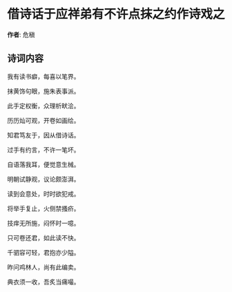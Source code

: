 # 借诗话于应祥弟有不许点抹之约作诗戏之

**作者**: 危稹

## 诗词内容

我有读书癖，每喜以笔界。

抹黄饰句眼，施朱表事派。

此手定权衡，众理析畎浍。

历历灿可观，开卷如画绘。

知君笃友于，因从借诗话。

过手有约言，不许一笔坏。

自语落我耳，便觉意生械。

明朝试静观，议论颇澎湃。

读到会意处，时时欲犯戒。

将举手复止，火侧禁搔疥。

技痒无所施，闷怀时一噫。

只可卷还君，如此读不快。

千驷容可轻，君抱亦少隘。

昨问鸡林人，尚有此编卖。

典衣须一收，吾炙当痛嘬。

